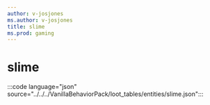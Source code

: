 ```yaml
---
author: v-josjones
ms.author: v-josjones
title: slime
ms.prod: gaming
---
```


# slime

:::code language="json" source="../../../VanillaBehaviorPack/loot_tables/entities/slime.json":::